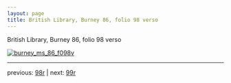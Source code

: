 ```yaml
---
layout: page
title: British Library, Burney 86, folio 98 verso
---
```


British Library, Burney 86, folio 98 verso

[![burney_ms_86_f098v](http://www.homermultitext.org/iipsrv?IIIF=/project/homer/pyramidal/deepzoom/bl/burney86imgs/v1/burney_ms_86_f098v.tif/full/800,/0/default.jpg)](http://www.homermultitext.org/ict2/?urn=urn:cite2:bl:burney86imgs.v1:burney_ms_86_f098v) 

---

previous:  [98r](../98r/) | next: [99r](../99r/)